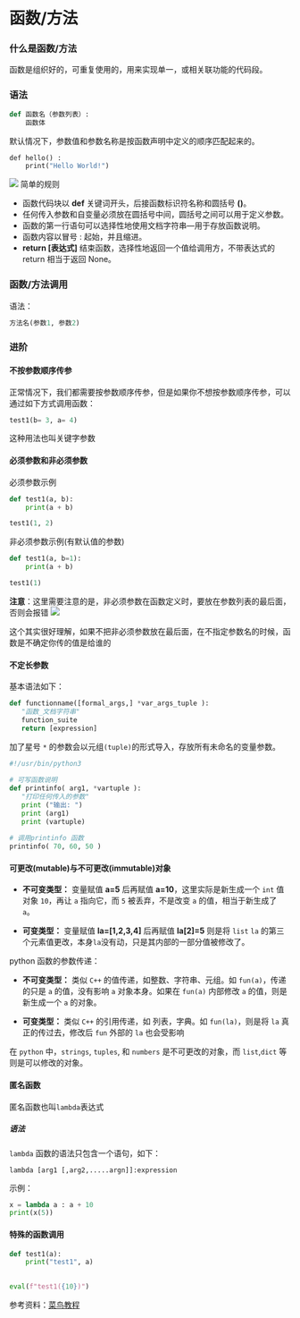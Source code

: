 # 函数/方法

### 什么是函数/方法
 
函数是组织好的，可重复使用的，用来实现单一，或相关联功能的代码段。

### 语法

```python
def 函数名（参数列表）:
    函数体
```

默认情况下，参数值和参数名称是按函数声明中定义的顺序匹配起来的。

```python
def hello() :  
    print("Hello World!")
```


![](https://syske-pic-bed.oss-cn-hangzhou.aliyuncs.com/imgs/20240524160506.png)
简单的规则

- 函数代码块以 **def** 关键词开头，后接函数标识符名称和圆括号 **()**。
- 任何传入参数和自变量必须放在圆括号中间，圆括号之间可以用于定义参数。
- 函数的第一行语句可以选择性地使用文档字符串—用于存放函数说明。
- 函数内容以冒号 : 起始，并且缩进。
- **return \[表达式]** 结束函数，选择性地返回一个值给调用方，不带表达式的 return 相当于返回 None。

### 函数/方法调用

语法：

```python
方法名(参数1, 参数2)
```


### 进阶

#### 不按参数顺序传参

正常情况下，我们都需要按参数顺序传参，但是如果你不想按参数顺序传参，可以通过如下方式调用函数：

```python
test1(b= 3, a= 4)
```

这种用法也叫关键字参数

#### 必须参数和非必须参数

必须参数示例
```python
def test1(a, b):
    print(a + b)

test1(1, 2)
```

非必须参数示例(有默认值的参数)
```python
def test1(a, b=1):
    print(a + b)

test1(1)
```

**注意**：这里需要注意的是，非必须参数在函数定义时，要放在参数列表的最后面，否则会报错
![](https://syske-pic-bed.oss-cn-hangzhou.aliyuncs.com/imgs/20240524161605.png)

这个其实很好理解，如果不把非必须参数放在最后面，在不指定参数名的时候，函数是不确定你传的值是给谁的

#### 不定长参数

基本语法如下：

```python 
def functionname([formal_args,] *var_args_tuple ):
   "函数_文档字符串"
   function_suite
   return [expression]
```

加了星号 `*` 的参数会以元组`(tuple)`的形式导入，存放所有未命名的变量参数。

```python
#!/usr/bin/python3
  
# 可写函数说明
def printinfo( arg1, *vartuple ):
   "打印任何传入的参数"
   print ("输出: ")
   print (arg1)
   print (vartuple)
 
# 调用printinfo 函数
printinfo( 70, 60, 50 )
```
#### 可更改(mutable)与不可更改(immutable)对象

- **不可变类型：** 变量赋值 **a=5** 后再赋值 **a=10**，这里实际是新生成一个 `int` 值对象 `10`，再让 `a` 指向它，而 `5` 被丢弃，不是改变 `a` 的值，相当于新生成了 `a`。
    
- **可变类型：** 变量赋值 **la=\[1,2,3,4\]** 后再赋值 **la\[2\]=5** 则是将 `list` `la` 的第三个元素值更改，本身`la`没有动，只是其内部的一部分值被修改了。
    

python 函数的参数传递：

- **不可变类型：** 类似 `C++` 的值传递，如整数、字符串、元组。如 `fun(a)`，传递的只是 `a` 的值，没有影响 `a` 对象本身。如果在 `fun(a)` 内部修改 `a` 的值，则是新生成一个 `a` 的对象。
    
- **可变类型：** 类似 `C++` 的引用传递，如 列表，字典。如 `fun(la)`，则是将 `la` 真正的传过去，修改后 `fun` 外部的 `la` 也会受影响

在 `python` 中，`strings`, `tuples`, 和 `numbers` 是不可更改的对象，而 `list`,`dict` 等则是可以修改的对象。

#### 匿名函数

匿名函数也叫`lambda`表达式

##### 语法

`lambda` 函数的语法只包含一个语句，如下：

```
lambda [arg1 [,arg2,.....argn]]:expression
```

示例：

```python
x = lambda a : a + 10 
print(x(5))
```

#### 特殊的函数调用

```python
def test1(a):
    print("test1", a)
    

eval(f"test1({10})")
```

参考资料：[菜鸟教程](https://www.runoob.com/python3/python3-function.html)